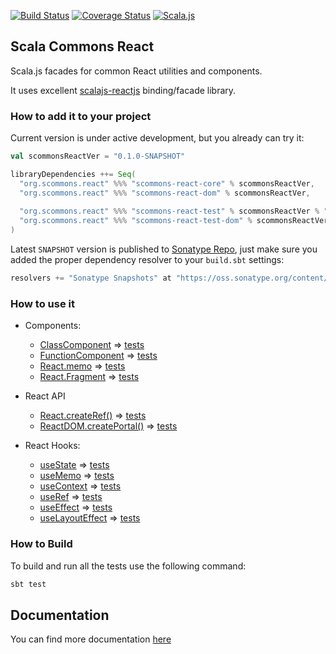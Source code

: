 
[![Build Status](https://travis-ci.org/scommons/scommons-react.svg?branch=master)](https://travis-ci.org/scommons/scommons-react)
[![Coverage Status](https://coveralls.io/repos/github/scommons/scommons-react/badge.svg?branch=master)](https://coveralls.io/github/scommons/scommons-react?branch=master)
[![Scala.js](https://www.scala-js.org/assets/badges/scalajs-0.6.17.svg)](https://www.scala-js.org)

## Scala Commons React
Scala.js facades for common React utilities and components.

It uses excellent [scalajs-reactjs](https://github.com/shogowada/scalajs-reactjs) binding/facade library.


### How to add it to your project

Current version is under active development, but you already can try it:
```scala
val scommonsReactVer = "0.1.0-SNAPSHOT"

libraryDependencies ++= Seq(
  "org.scommons.react" %%% "scommons-react-core" % scommonsReactVer,
  "org.scommons.react" %%% "scommons-react-dom" % scommonsReactVer,
  
  "org.scommons.react" %%% "scommons-react-test" % scommonsReactVer % "test",
  "org.scommons.react" %%% "scommons-react-test-dom" % scommonsReactVer % "test"
)
```

Latest `SNAPSHOT` version is published to [Sonatype Repo](https://oss.sonatype.org/content/repositories/snapshots/org/scommons/), just make sure you added
the proper dependency resolver to your `build.sbt` settings:
```scala
resolvers += "Sonatype Snapshots" at "https://oss.sonatype.org/content/repositories/snapshots/"
```

### How to use it

* Components:
  * [ClassComponent](showcase/src/main/scala/scommons/react/showcase/ClassComponentDemo.scala) => [tests](showcase/src/test/scala/scommons/react/showcase/ClassComponentDemoSpec.scala)
  * [FunctionComponent](showcase/src/main/scala/scommons/react/showcase/FunctionComponentDemo.scala) => [tests](showcase/src/test/scala/scommons/react/showcase/FunctionComponentDemoSpec.scala)
  * [React.memo](showcase/src/main/scala/scommons/react/showcase/ReactMemoDemo.scala) => [tests](showcase/src/test/scala/scommons/react/showcase/ReactMemoDemoSpec.scala)
  * [React.Fragment](showcase/src/main/scala/scommons/react/showcase/ReactFragmentDemo.scala) => [tests](showcase/src/test/scala/scommons/react/showcase/ReactFragmentDemoSpec.scala)

* React API
  * [React.createRef()](showcase/src/main/scala/scommons/react/showcase/ReactRefDemo.scala) => [tests](showcase/src/test/scala/scommons/react/showcase/ReactRefDemoSpec.scala)
  * [ReactDOM.createPortal()](showcase/src/main/scala/scommons/react/showcase/dom/ReactPortalDemo.scala) => [tests](showcase/src/test/scala/scommons/react/showcase/dom/ReactPortalDemoSpec.scala)

* React Hooks:
  * [useState](showcase/src/main/scala/scommons/react/showcase/hooks/UseStateDemo.scala) => [tests](showcase/src/test/scala/scommons/react/showcase/hooks/UseStateDemoSpec.scala)
  * [useMemo](showcase/src/main/scala/scommons/react/showcase/hooks/UseMemoDemo.scala) => [tests](showcase/src/test/scala/scommons/react/showcase/hooks/UseMemoDemoSpec.scala)
  * [useContext](showcase/src/main/scala/scommons/react/showcase/hooks/UseContextDemo.scala) => [tests](showcase/src/test/scala/scommons/react/showcase/hooks/UseContextDemoSpec.scala)
  * [useRef](showcase/src/main/scala/scommons/react/showcase/hooks/UseRefDemo.scala) => [tests](showcase/src/test/scala/scommons/react/showcase/hooks/UseRefDemoSpec.scala)
  * [useEffect](showcase/src/main/scala/scommons/react/showcase/hooks/UseEffectDemo.scala) => [tests](showcase/src/test/scala/scommons/react/showcase/hooks/UseEffectDemoSpec.scala)
  * [useLayoutEffect](showcase/src/main/scala/scommons/react/showcase/hooks/UseLayoutEffectDemo.scala) => [tests](showcase/src/test/scala/scommons/react/showcase/hooks/UseLayoutEffectDemoSpec.scala)

### How to Build

To build and run all the tests use the following command:
```bash
sbt test
```

## Documentation

You can find more documentation [here](https://scommons.org)
